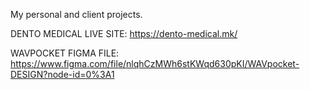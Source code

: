 My personal and client projects.


DENTO MEDICAL LIVE SITE: https://dento-medical.mk/

WAVPOCKET FIGMA FILE: https://www.figma.com/file/nlqhCzMWh6stKWqd630pKI/WAVpocket-DESIGN?node-id=0%3A1
